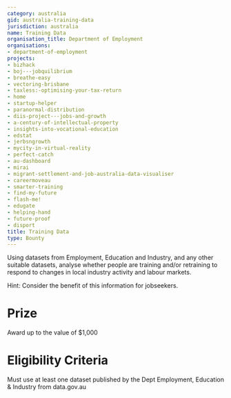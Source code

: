 ```yaml
---
category: australia
gid: australia-training-data
jurisdiction: australia
name: Training Data
organisation_title: Department of Employment
organisations:
- department-of-employment
projects:
- bizhack
- boj---jobquilibrium
- breathe-easy
- vectoring-brisbane
- taxless:-optimising-your-tax-return
- home
- startup-helper
- paranormal-distribution
- diis-project---jobs-and-growth
- a-century-of-intellectual-property
- insights-into-vocational-education
- edstat
- jerbsngrowth
- mycity-in-virtual-reality
- perfect-catch
- au-dashboard
- mirai
- migrant-settlement-and-job-australia-data-visualiser
- careermoveau
- smarter-training
- find-my-future
- flash-me!
- edugate
- helping-hand
- future-proof
- disport
title: Training Data
type: Bounty
---
```


Using datasets from Employment, Education and Industry, and any other suitable datasets, analyse whether people are training and/or retraining to respond to changes in local industry activity and labour markets.

Hint: Consider the benefit of this information for jobseekers.

# Prize
Award up to the value of $1,000

# Eligibility Criteria
Must use  at least one  dataset published by the Dept Employment, Education & Industry from data.gov.au